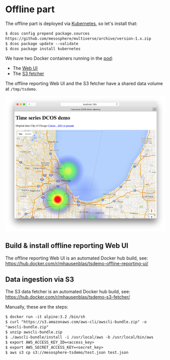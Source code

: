 # Offline part

The offline part is deployed via [Kubernetes](https://docs.mesosphere.com/services/kubernetes/), so let's install that:

    $ dcos config prepend package.sources https://github.com/mesosphere/multiverse/archive/version-1.x.zip
    $ dcos package update --validate
    $ dcos package install kubernetes

We have two Docker containers running in the [pod](k8s-offlinereporting.yaml):

- The [Web UI](https://hub.docker.com/r/mhausenblas/tsdemo-offline-reporting-ui/) 
- The [S3 fetcher](https://hub.docker.com/r/mhausenblas/tsdemo-s3-fetcher/)

The offline reporting Web UI and the S3 fetcher have a shared data volume at `/tmp/tsdemo`.

![Offline reporting Web UI](../img/offline-reporting.png)

## Build & install offline reporting Web UI

The offline reporting Web UI is an automated Docker hub build, see: https://hub.docker.com/r/mhausenblas/tsdemo-offline-reporting-ui/

## Data ingestion via S3

The S3 data fetcher is an automated Docker hub build, see: https://hub.docker.com/r/mhausenblas/tsdemo-s3-fetcher/

Manually, these are the steps:

    $ docker run -it alpine:3.2 /bin/sh
    $ curl "https://s3.amazonaws.com/aws-cli/awscli-bundle.zip" -o "awscli-bundle.zip"
    $ unzip awscli-bundle.zip
    $ ./awscli-bundle/install -i /usr/local/aws -b /usr/local/bin/aws
    $ export AWS_ACCESS_KEY_ID=<access_key>
    $ export AWS_SECRET_ACCESS_KEY=<secret_key>
    $ aws s3 cp s3://mesosphere-tsdemo/test.json test.json
